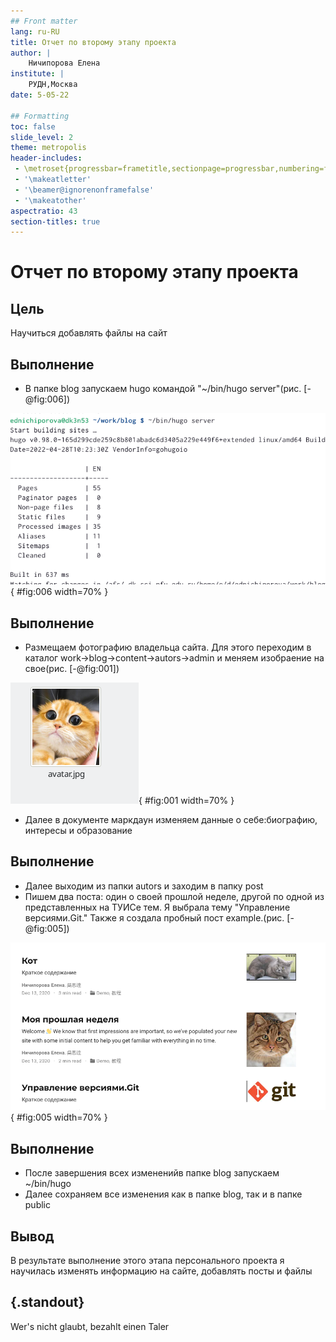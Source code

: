 ```yaml
---
## Front matter
lang: ru-RU
title: Отчет по второму этапу проекта
author: |
	Ничипорова Елена
institute: |
	РУДН,Москва
date: 5-05-22

## Formatting
toc: false
slide_level: 2
theme: metropolis
header-includes: 
 - \metroset{progressbar=frametitle,sectionpage=progressbar,numbering=fraction}
 - '\makeatletter'
 - '\beamer@ignorenonframefalse'
 - '\makeatother'
aspectratio: 43
section-titles: true
---
```


# Отчет по второму этапу проекта

## Цель

Научиться добавлять файлы на сайт
## Выполнение

- В папке blog запускаем hugo командой "~/bin/hugo server"(рис. [-@fig:006])

![Запуск hugo server](image/6.png){ #fig:006 width=70% }

## Выполнение

- Размещаем фотографию владельца сайта. Для этого переходим в каталог work->blog->content->autors->admin и меняем изобраение на свое(рис. [-@fig:001])

![Новое изображение](image/1.png){ #fig:001 width=70% }

- Далее в документе маркдаун изменяем данные о себе:биографию, интересы и образование


## Выполнение

- Далее выходим из папки autors и заходим в папку post
- Пишем два поста: один о своей прошлой неделе, другой по одной из представленных на ТУИСе тем. Я выбрала тему "Управление версиями.Git." Также я создала пробный пост example.(рис. [-@fig:005])

![Посты на моем сайте](image/5.png){ #fig:005 width=70% }

## Выполнение

- После завершения всех измененийв папке blog запускаем ~/bin/hugo
- Далее сохраняем все изменения как в папке blog, так и в папке public

## Вывод

В результате выполнение этого этапа персонального проекта я научилась изменять информацию на сайте, добавлять посты и файлы


## {.standout}

Wer's nicht glaubt, bezahlt einen Taler
